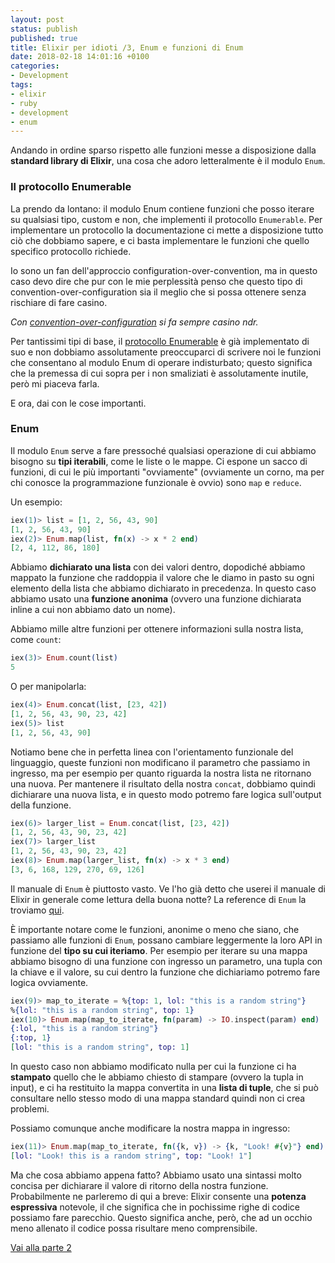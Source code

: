 ```yaml
---
layout: post
status: publish
published: true
title: Elixir per idioti /3, Enum e funzioni di Enum
date: 2018-02-18 14:01:16 +0100
categories:
- Development
tags:
- elixir
- ruby
- development
- enum
---
```


Andando in ordine sparso rispetto alle funzioni messe a disposizione dalla **standard library di Elixir**, una cosa che adoro letteralmente è il modulo `Enum`.

### Il protocollo Enumerable
La prendo da lontano: il modulo Enum contiene funzioni che posso iterare su qualsiasi tipo, custom e non, che implementi il protocollo `Enumerable`. Per implementare un protocollo la documentazione ci mette a disposizione tutto ciò che dobbiamo sapere, e ci basta implementare le funzioni che quello specifico protocollo richiede.

Io sono un fan dell'approccio configuration-over-convention, ma in questo caso devo dire che pur con le mie perplessità penso che questo tipo di convention-over-configuration sia il meglio che si possa ottenere senza rischiare di fare casino.

*Con [convention-over-configuration](https://it.wikipedia.org/wiki/Convention_Over_Configuration) si fa sempre casino ndr.*

Per tantissimi tipi di base, il [protocollo Enumerable](https://hexdocs.pm/elixir/Enumerable.html) è già implementato di suo e non dobbiamo assolutamente preoccuparci di scrivere noi le funzioni che consentano al modulo Enum di operare indisturbato; questo significa che la premessa di cui sopra per i non smaliziati è assolutamente inutile, però mi piaceva farla.

E ora, dai con le cose importanti.

### Enum
Il modulo `Enum` serve a fare pressoché qualsiasi operazione di cui abbiamo bisogno su **tipi iterabili**, come le liste o le mappe. Ci espone un sacco di funzioni, di cui le più importanti "ovviamente" (ovviamente un corno, ma per chi conosce la programmazione funzionale è ovvio) sono `map` e `reduce`.

Un esempio:

```elixir
iex(1)> list = [1, 2, 56, 43, 90]
[1, 2, 56, 43, 90]
iex(2)> Enum.map(list, fn(x) -> x * 2 end)
[2, 4, 112, 86, 180]
```

Abbiamo **dichiarato una lista** con dei valori dentro, dopodiché abbiamo mappato la funzione che raddoppia il valore che le diamo in pasto su ogni elemento della lista che abbiamo dichiarato in precedenza. In questo caso abbiamo usato una **funzione anonima** (ovvero una funzione dichiarata inline a cui non abbiamo dato un nome).

Abbiamo mille altre funzioni per ottenere informazioni sulla nostra lista, come `count`:

```elixir
iex(3)> Enum.count(list)
5
```

O per manipolarla:

```elixir
iex(4)> Enum.concat(list, [23, 42])
[1, 2, 56, 43, 90, 23, 42]
iex(5)> list
[1, 2, 56, 43, 90]
```

Notiamo bene che in perfetta linea con l'orientamento funzionale del linguaggio, queste funzioni non modificano il parametro che passiamo in ingresso, ma per esempio per quanto riguarda la nostra lista ne ritornano una nuova. Per mantenere il risultato della nostra `concat`, dobbiamo quindi dichiarare una nuova lista, e in questo modo potremo fare logica sull'output della funzione.

```elixir
iex(6)> larger_list = Enum.concat(list, [23, 42])
[1, 2, 56, 43, 90, 23, 42]
iex(7)> larger_list
[1, 2, 56, 43, 90, 23, 42]
iex(8)> Enum.map(larger_list, fn(x) -> x * 3 end)
[3, 6, 168, 129, 270, 69, 126]
```

Il manuale di `Enum` è piuttosto vasto. Ve l'ho già detto che userei il manuale di Elixir in generale come lettura della buona notte? La reference di `Enum` la troviamo [qui](https://hexdocs.pm/elixir/Enum.html).

È importante notare come le funzioni, anonime o meno che siano, che passiamo alle funzioni di `Enum`, possano cambiare leggermente la loro API in funzione del **tipo su cui iteriamo**. Per esempio per iterare su una mappa abbiamo bisogno di una funzione con ingresso un parametro, una tupla con la chiave e il valore, su cui dentro la funzione che dichiariamo potremo fare logica ovviamente.

```elixir
iex(9)> map_to_iterate = %{top: 1, lol: "this is a random string"}
%{lol: "this is a random string", top: 1}
iex(10)> Enum.map(map_to_iterate, fn(param) -> IO.inspect(param) end)
{:lol, "this is a random string"}
{:top, 1}
[lol: "this is a random string", top: 1]
```

In questo caso non abbiamo modificato nulla per cui la funzione ci ha **stampato** quello che le abbiamo chiesto di stampare (ovvero la tupla in input), e ci ha restituito la mappa convertita in una **lista di tuple**, che si può consultare nello stesso modo di una mappa standard quindi non ci crea problemi.

Possiamo comunque anche modificare la nostra mappa in ingresso:

```elixir
iex(11)> Enum.map(map_to_iterate, fn({k, v}) -> {k, "Look! #{v}"} end)
[lol: "Look! this is a random string", top: "Look! 1"]
```

Ma che cosa abbiamo appena fatto? Abbiamo usato una sintassi molto concisa per dichiarare il valore di ritorno della nostra funzione. Probabilmente ne parleremo di qui a breve: Elixir consente una **potenza espressiva** notevole, il che significa che in pochissime righe di codice possiamo fare parecchio. Questo significa anche, però, che ad un occhio meno allenato il codice possa risultare meno comprensibile.

[Vai alla parte 2](http://dottorblaster.it/2018/01/elixir-for-dummies-2/)

